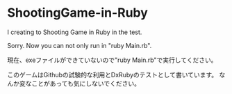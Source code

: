 # ShootingGame-in-Ruby
I creating to Shooting Game in Ruby in the test.

Sorry.
Now you can not only run in "ruby Main.rb".

現在、exeファイルができていないので"ruby Main.rb"で実行してください。


このゲームはGithubの試験的な利用とDxRubyのテストとして書いています。
なんか変なことがあっても気にしないでください。
